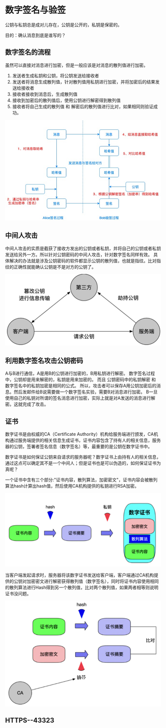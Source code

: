  
# 数字签名与验签

公钥与私钥总是成对儿存在，公钥是公开的，私钥是保密的。

目的：确认消息到底是谁写的？

## 数字签名的流程
虽然可以直接对消息进行加密，但是一般应该是对消息的散列值进行加密。

1. 发送者生成私钥和公钥，将公钥发送给接收者
2. 发送者将消息生成散列值，针对散列值用私钥进行加密，并将加密后的结果发送给接收者
3. 接收者接收到消息后，生成散列值
4. 接收到加密后的散列值后，使用公钥进行解密得到散列值
5. 接收者将自己生成的散列值 和 解密后的散列值进行比对，如果相同则验证成功。

![数字签名](../images/数字签名.jpg)

## 中间人攻击

中间人攻击的实质是截获了接收方发出的公钥或者私钥，并将自己的公钥或者私钥发送给另外一方。所以针对公钥密码的中间人攻击，针对数字签名同样有效。
具体解决的办法就是涉及公钥密码的软件都显示公钥的散列值，也就是指纹。比对指纹的正确性就能确认公钥是不是对方的公钥了。

![数字签名](../images/中间人攻击.png)

## 利用数字签名攻击公钥密码

A与B进行通信，A是用B的公钥进行加密的，B用私钥进行解密。
数字签名过程中，公钥却是用来解密的，私钥是用来加密的。
而且 公钥密码中的私钥解密 和 数字签名中的私钥加密是相同的公式。
所以，攻击者可以保存A用公钥加密后的消息。然后发邮件给B说需要做一个数字签名实验，需要B对消息进行加密。
B一旦使用自己的私钥对所谓的签名消息进行加密，实际上就是对A发送的消息进行解密。这就完成了攻击。


## 证书

数字证书是由权威的CA（Certificate Authority）机构给服务端进行颁发，CA机构通过服务端提供的相关信息生成证书，证书内容包含了持有人的相关信息，服务器的公钥，签署者签名信息（数字签名）等，最重要的是公钥在数字证书中。

数字证书是如何保证公钥来自请求的服务器呢？数字证书上由持有人的相关信息，通过这点可以确定其不是一个中间人；但是证书也是可以伪造的，如何保证证书为真呢？

一个证书中含有三个部分:"证书内容，散列算法，加密密文"，证书内容会被散列算法hash计算出hash值，然后使用CA机构提供的私钥进行RSA加密。

![数字签名](../images/证书.png)

当客户端发起请求时，服务器将该数字证书发送给客户端，客户端通过CA机构提供的公钥对加密密文进行解密获得散列值（数字签名），同时将证书内容使用相同的散列算法进行Hash得到另一个散列值，比对两个散列值，如果两者相等则说明证书没问题。

![数字签名](../images/验证证书.png)

## HTTPS--43323

